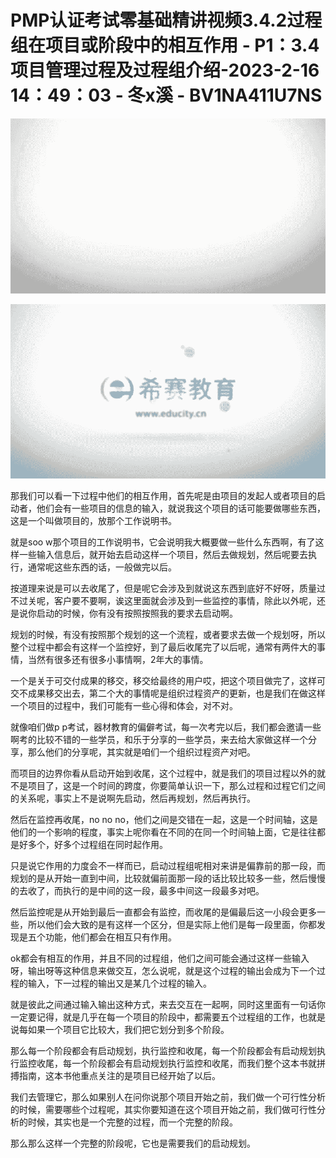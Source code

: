 # PMP认证考试零基础精讲视频3.4.2过程组在项目或阶段中的相互作用 - P1：3.4项目管理过程及过程组介绍-2023-2-16 14：49：03 - 冬x溪 - BV1NA411U7NS

![](img/32783cbf20fb50a8b292caed46c02d2e_0.png)

![](img/32783cbf20fb50a8b292caed46c02d2e_1.png)

那我们可以看一下过程中他们的相互作用，首先呢是由项目的发起人或者项目的启动者，他们会有一些项目的信息的输入，就说我这个项目的话可能要做哪些东西，这是一个叫做项目的，放那个工作说明书。

就是soo w那个项目的工作说明书，它会说明我大概要做一些什么东西啊，有了这样一些输入信息后，就开始去启动这样一个项目，然后去做规划，然后呢要去执行，通常呢这些东西的话，一般做完以后。

按道理来说是可以去收尾了，但是呢它会涉及到就说这东西到底好不好呀，质量过不过关呢，客户要不要啊，诶这里面就会涉及到一些监控的事情，除此以外呢，还是说你启动的时候，你有没有按照按照我的要求去启动啊。

规划的时候，有没有按照那个规划的这一个流程，或者要求去做一个规划呀，所以整个过程中都会有这样一个监控好，到了最后收尾完了以后呢，通常有两件大的事情，当然有很多还有很多小事情啊，2年大的事情。

一个是关于可交付成果的移交，移交给最终的用户哎，把这个项目做完了，这样可交不成果移交出去，第二个大的事情呢是组织过程资产的更新，也是我们在做这样一个项目的过程中，我们可能有一些心得和体会，对不对。

就像咱们做p p考试，器材教育的偏僻考试，每一次考完以后，我们都会邀请一些啊考的比较不错的一些学员，和乐于分享的一些学员，来去给大家做这样一个分享，那么他们的分享呢，其实就是咱们一个组织过程资产对吧。

而项目的边界你看从启动开始到收尾，这个过程中，就是我们的项目过程以外的就不是项目了，这是一个时间的跨度，你要简单认识一下，那么过程和过程它们之间的关系呢，事实上不是说啊先启动，然后再规划，然后再执行。

然后在监控再收尾，no no no，他们之间是交错在一起，这是一个时间轴，这是他们的一个影响的程度，事实上呢你看在不同的在同一个时间轴上面，它是往往都是好多个，好多个过程组在同时起作用。

只是说它作用的力度会不一样而已，启动过程组呢相对来讲是偏靠前的那一段，而规划的是从开始一直到中间，比较就偏前面那一段的话比较比较多一些，然后慢慢的去收了，而执行的是中间的这一段，最多中间这一段最多对吧。

然后监控呢是从开始到最后一直都会有监控，而收尾的是偏最后这一小段会更多一些，所以他们会大致的是有这样一个区分，但是实际上他们是每一段里面，你都发现是五个功能，他们都会在相互只有作用。

ok都会有相互的作用，并且不同的过程组，他们之间可能会通过这样一些输入呀，输出呀等这种信息来做交互，怎么说呢，就是这个过程的输出会成为下一个过程的输入，下一过程的输出又是某几个过程的输入。

就是彼此之间通过输入输出这种方式，来去交互在一起啊，同时这里面有一句话你一定要记得，就是几乎在每一个项目的阶段中，都需要五个过程组的工作，也就是说每如果一个项目它比较大，我们把它划分到多个阶段。

那么每一个阶段都会有启动规划，执行监控和收尾，每一个阶段都会有启动规划执行监控收尾，每一个阶段都会有启动规划执行监控和收尾，而我们整个这本书就拼搏指南，这本书他重点关注的是项目已经开始了以后。

我们去管理它，那么如果别人在问你说那个项目开始之前，我们做一个可行性分析的时候，需要哪些个过程呢，其实你要知道在这个项目开始之前，我们做可行性分析的时候，其实也是一个完整的过程，而一个完整的阶段。

那么那么这样一个完整的阶段呢，它也是需要我们的启动规划。